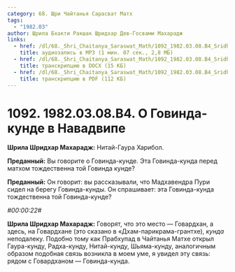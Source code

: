 ```yaml
---
category: 68. Шри Чайтанья Сарасват Матх
tags:
  - "1982.03"
author: Шрила Бхакти Ракшак Шридхар Дев-Госвами Махарадж
links:
  - href: /dl/68._Shri_Chaitanya_Saraswat_Math/1092_1982.03.08.B4_SridharMj_O_Govinda_kunde_v_Navadvipe.mp3
    title: аудиозапись в MP3 (1 мин. 07 сек., 2,8 МБ)
  - href: /dl/68._Shri_Chaitanya_Saraswat_Math/1092_1982.03.08.B4_SridharMj_O_Govinda_kunde_v_Navadvipe.docx
    title: транскрипцию в DOCX (15 КБ)
  - href: /dl/68._Shri_Chaitanya_Saraswat_Math/1092_1982.03.08.B4_SridharMj_O_Govinda_kunde_v_Navadvipe.pdf
    title: транскрипцию в PDF (112 КБ)
---
```


# 1092. 1982.03.08.B4. О Говинда-кунде в Навадвипе

**Шрила Шридхар Махарадж:** Нитай-Гаура Харибол.

**Преданный:** Вы говорите о Говинда-кунде. Эта Говинда-кунда перед матхом тождественна той Говинда кунде?

**Преданный:** Он говорит: вы рассказывали, что Мадхавендра Пури сидел на берегу Говинда-кунды. Он спрашивает: эта Говинда-кунда тождественна той Говинда-кунде?

*#00:00:22#*

**Шрила Шридхар Махарадж:** Говорят, что это место — Говардхан, а здесь, на Говардхане (это сказано в «Дхам-парикрама-грантхе), *кунда* неподалеку. Подобно тому как Прабхупад в Чайтанья Матхе открыл Гаура-кунду, Радха-кунду, Нитай-кунду, Шьяма-кунду, аналогичным образом подобная связь возникла в моем уме, я увидел эту связь: рядом с Говардханом — Говинда-кунда.

